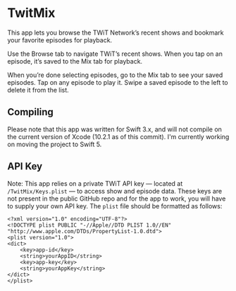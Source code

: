 # TwitMix

This app lets you browse the TWiT Network’s recent shows and bookmark your favorite episodes for playback.

Use the Browse tab to navigate TWiT’s recent shows. When you tap on an episode, it’s saved to the Mix tab for playback.

When you’re done selecting episodes, go to the Mix tab to see your saved episodes. Tap on any episode to play it. Swipe a saved episode to the left to delete it from the list.

## Compiling

Please note that this app was written for Swift 3.x, and will not compile on the current version of Xcode (10.2.1 as of this commit). I'm currently working on moving the project to Swift 5.

## API Key

Note: This app relies on a private TWiT API key — located at `/TwitMix/Keys.plist` — to access show and episode data. These keys are not present in the public GitHub repo and for the app to work, you will have to supply your own API key. The `plist` file should be formatted as follows:

```
<?xml version="1.0" encoding="UTF-8"?>
<!DOCTYPE plist PUBLIC "-//Apple//DTD PLIST 1.0//EN" "http://www.apple.com/DTDs/PropertyList-1.0.dtd">
<plist version="1.0">
<dict>
	<key>app-id</key>
	<string>yourAppID</string>
	<key>app-key</key>
	<string>yourAppKey</string>
</dict>
</plist>
```
